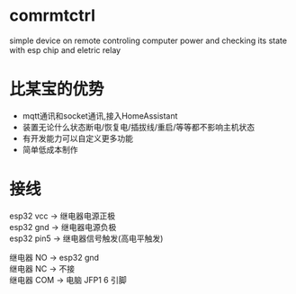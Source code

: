 # comrmtctrl
simple device on remote controling computer  power and checking its state with esp chip and eletric relay
# 比某宝的优势
- mqtt通讯和socket通讯,接入HomeAssistant
- 装置无论什么状态断电/恢复电/插拔线/重启/等等都不影响主机状态
- 有开发能力可以自定义更多功能
- 简单低成本制作
# 接线
esp32 vcc -> 继电器电源正极  
esp32 gnd -> 继电器电源负极  
esp32 pin5 -> 继电器信号触发(高电平触发)  

继电器 NO -> esp32 gnd  
继电器 NC -> 不接  
继电器 COM -> 电脑 JFP1 6 引脚  
